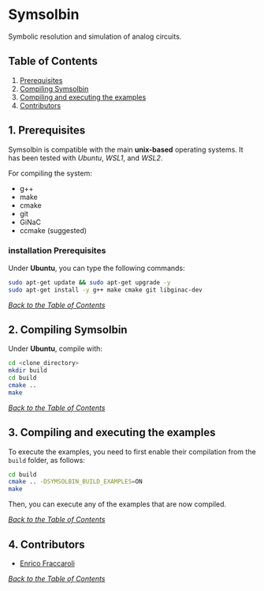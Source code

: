 # Symsolbin
Symbolic resolution and simulation of analog circuits.

## Table of Contents

 1. [Prerequisites](#1-prerequisites)
 2. [Compiling Symsolbin](#2-compiling-symsolbin)
 3. [Compiling and executing the examples](#3-compiling-and-executing-the-examples)
 4. [Contributors](#4-contributors)

## 1. Prerequisites

Symsolbin is compatible with the main **unix-based** operating systems. It has
been tested with *Ubuntu*, *WSL1*, and *WSL2*.

For compiling the system:

 - g++
 - make
 - cmake
 - git
 - GiNaC
 - ccmake (suggested)
 
### installation Prerequisites

Under **Ubuntu**, you can type the following commands:

```bash
sudo apt-get update && sudo apt-get upgrade -y
sudo apt-get install -y g++ make cmake git libginac-dev
```

*[Back to the Table of Contents](#table-of-contents)*

## 2. Compiling Symsolbin

Under **Ubuntu**, compile with:

```bash
cd <clone_directory>
mkdir build
cd build
cmake ..
make
```

*[Back to the Table of Contents](#table-of-contents)*

## 3. Compiling and executing the examples

To execute the examples, you need to first enable their compilation from the
`build` folder, as follows:

```bash
cd build
cmake .. -DSYMSOLBIN_BUILD_EXAMPLES=ON
make
```

Then, you can execute any of the examples that are now compiled.

*[Back to the Table of Contents](#table-of-contents)*

## 4. Contributors

* [Enrico Fraccaroli](https://github.com/Galfurian)

*[Back to the Table of Contents](#table-of-contents)*
